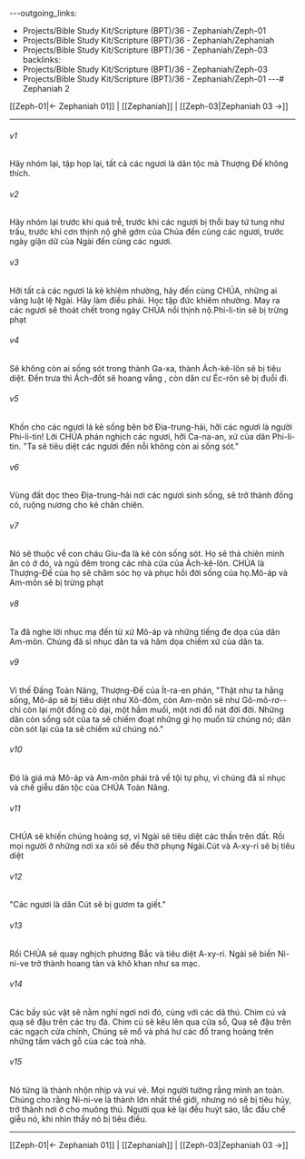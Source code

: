 ---outgoing_links:
  - Projects/Bible Study Kit/Scripture (BPT)/36 - Zephaniah/Zeph-01
  - Projects/Bible Study Kit/Scripture (BPT)/36 - Zephaniah/Zephaniah
  - Projects/Bible Study Kit/Scripture (BPT)/36 - Zephaniah/Zeph-03
backlinks:
  - Projects/Bible Study Kit/Scripture (BPT)/36 - Zephaniah/Zeph-03
  - Projects/Bible Study Kit/Scripture (BPT)/36 - Zephaniah/Zeph-01
---# Zephaniah 2

[[Zeph-01|← Zephaniah 01]] | [[Zephaniah]] | [[Zeph-03|Zephaniah 03 →]]
***



###### v1 
Hãy nhóm lại, tập họp lại, tất cả các ngươi là dân tộc mà Thượng Đế không thích. 

###### v2 
Hãy nhóm lại trước khi quá trễ, trước khi các ngươi bị thổi bay tứ tung như trấu, trước khi cơn thịnh nộ ghê gớm của Chúa đến cùng các ngươi, trước ngày giận dữ của Ngài đến cùng các ngươi. 

###### v3 
Hỡi tất cả các ngươi là kẻ khiêm nhường, hãy đến cùng CHÚA, những ai vâng luật lệ Ngài. Hãy làm điều phải. Học tập đức khiêm nhường. May ra các ngươi sẽ thoát chết trong ngày CHÚA nổi thịnh nộ.Phi-li-tin sẽ bị trừng phạt 

###### v4 
Sẽ không còn ai sống sót trong thành Ga-xa, thành Ách-kê-lôn sẽ bị tiêu diệt. Đến trưa thì Ách-đốt sẽ hoang vắng , còn dân cư Éc-rôn sẽ bị đuổi đi. 

###### v5 
Khốn cho các ngươi là kẻ sống bên bờ Địa-trung-hải, hỡi các ngươi là người Phi-li-tin! Lời CHÚA phán nghịch các ngươi, hỡi Ca-na-an, xứ của dân Phi-li-tin. "Ta sẽ tiêu diệt các ngươi đến nỗi không còn ai sống sót." 

###### v6 
Vùng đất dọc theo Địa-trung-hải nơi các ngươi sinh sống, sẽ trở thành đồng cỏ, ruộng nương cho kẻ chăn chiên. 

###### v7 
Nó sẽ thuộc về con cháu Giu-đa là kẻ còn sống sót. Họ sẽ thả chiên mình ăn cỏ ở đó, và ngủ đêm trong các nhà cửa của Ách-kê-lôn. CHÚA là Thượng-Đế của họ sẽ chăm sóc họ và phục hồi đời sống của họ.Mô-áp và Am-môn sẽ bị trừng phạt 

###### v8 
Ta đã nghe lời nhục mạ đến từ xứ Mô-áp và những tiếng đe dọa của dân Am-môn. Chúng đã sỉ nhục dân ta và hăm dọa chiếm xứ của dân ta. 

###### v9 
Vì thế Đấng Toàn Năng, Thượng-Đế của Ít-ra-en phán, "Thật như ta hằng sống, Mô-áp sẽ bị tiêu diệt như Xô-đôm, còn Am-môn sẽ như Gô-mô-rơ-- chỉ còn lại một đống cỏ dại, một hầm muối, một nơi đổ nát đời đời. Những dân còn sống sót của ta sẽ chiếm đoạt những gì họ muốn từ chúng nó; dân còn sót lại của ta sẽ chiếm xứ chúng nó." 

###### v10 
Đó là giá mà Mô-áp và Am-môn phải trả về tội tự phụ, vì chúng đã sỉ nhục và chế giễu dân tộc của CHÚA Toàn Năng. 

###### v11 
CHÚA sẽ khiến chúng hoảng sợ, vì Ngài sẽ tiêu diệt các thần trên đất. Rồi mọi người ở những nơi xa xôi sẽ đều thờ phụng Ngài.Cút và A-xy-ri sẽ bị tiêu diệt 

###### v12 
"Các ngươi là dân Cút sẽ bị gươm ta giết." 

###### v13 
Rồi CHÚA sẽ quay nghịch phương Bắc và tiêu diệt A-xy-ri. Ngài sẽ biến Ni-ni-ve trở thành hoang tàn và khô khan như sa mạc. 

###### v14 
Các bầy súc vật sẽ nằm nghỉ ngơi nơi đó, cùng với các dã thú. Chim cú và quạ sẽ đậu trên các trụ đá. Chim cú sẽ kêu lên qua cửa sổ, Quạ sẽ đậu trên các ngạch cửa chính, Chúng sẽ mổ và phá hư các đồ trang hoàng trên những tấm vách gỗ của các toà nhà. 

###### v15 
Nó từng là thành nhộn nhịp và vui vẻ. Mọi người tưởng rằng mình an toàn. Chúng cho rằng Ni-ni-ve là thành lớn nhất thế giới, nhưng nó sẽ bị tiêu hủy, trở thành nơi ở cho muông thú. Người qua kẻ lại đều huýt sáo, lắc đầu chế giễu nó, khi nhìn thấy nó bị tiêu điều.

***
[[Zeph-01|← Zephaniah 01]] | [[Zephaniah]] | [[Zeph-03|Zephaniah 03 →]]
